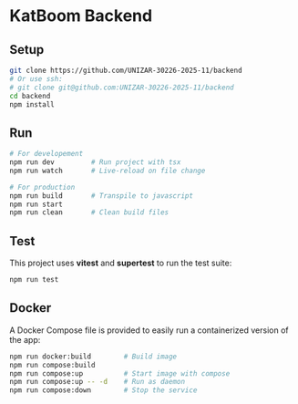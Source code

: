 # KatBoom Backend

## Setup

```bash
git clone https://github.com/UNIZAR-30226-2025-11/backend
# Or use ssh:
# git clone git@github.com:UNIZAR-30226-2025-11/backend
cd backend
npm install
```

## Run

```bash
# For developement
npm run dev         # Run project with tsx
npm run watch       # Live-reload on file change

# For production
npm run build       # Transpile to javascript
npm run start
npm run clean       # Clean build files
```

## Test

This project uses **vitest** and **supertest** to run the test suite:

```bash
npm run test
```

## Docker

A Docker Compose file is provided to easily run a containerized version of the app:

```bash
npm run docker:build        # Build image
npm run compose:build
npm run compose:up          # Start image with compose
npm run compose:up -- -d    # Run as daemon
npm run compose:down        # Stop the service
```
